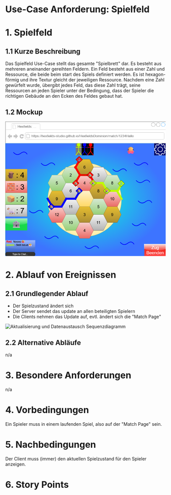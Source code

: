 # Use-Case Anforderung: Spielfeld

# 1. Spielfeld

## 1.1 Kurze Beschreibung
Das Spielfeld Use-Case stellt das gesamte "Spielbrett" dar. Es besteht aus mehreren aneinander gereihten Feldern.
Ein Feld besteht aus einer Zahl und Ressource, die beide beim start des Spiels definiert werden. Es ist hexagon-förmig und ihre Textur gleicht der jeweiligen Ressource.
Nachdem eine Zahl gewürfelt wurde, übergibt jedes Feld, das diese Zahl trägt, seine Ressourcen an jeden Spieler unter der Bedingung, dass der Spieler die richtigen Gebäude an den Ecken des Feldes gebaut hat. 

## 1.2 Mockup 
![Match Page Mockup](./match_page.png)

# 2. Ablauf von Ereignissen

## 2.1 Grundlegender Ablauf
- Der Spielzustand ändert sich
- Der Server sendet das update an allen beteiligten Spielern
- Die Clients nehmen das Update auf, evtl. ändert sich die "Match Page"

![Aktualisierung und Datenaustausch Sequenzdiagramm](./AktualisierungUndDatenaustauschSequenzdiagramm.png)

## 2.2 Alternative Abläufe
n/a

# 3. Besondere Anforderungen
n/a

# 4. Vorbedingungen
Ein Spieler muss in einem laufenden Spiel, also auf der "Match Page" sein.

# 5. Nachbedingungen
Der Client muss (immer) den aktuellen Spielzustand für den Spieler anzeigen.

# 6. Story Points
